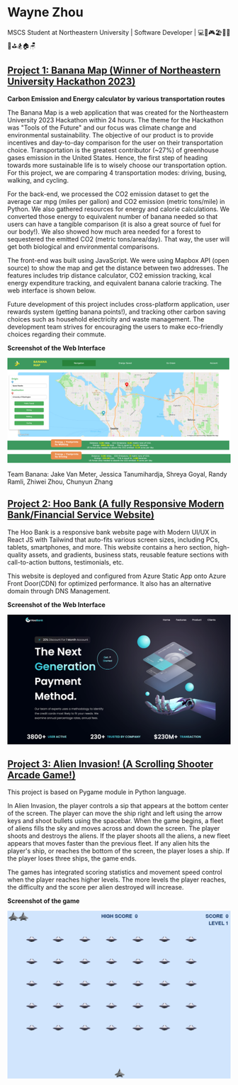# Wayne Zhou

MSCS Student at Northeastern University | Software Developer | 💻🏀🎮🏖📖🌲🥤⛳️🏂🏠🪑

## [Project 1: Banana Map (Winner of Northeastern University Hackathon 2023)](https://github.com/jwke21/team_banana_hackathon) 

**Carbon Emission and Energy calculator by various transportation routes**

The Banana Map is a web application that was created for the Northeastern University 2023 Hackathon within 24 hours. The theme for the Hackathon was "Tools of the Future" and our focus was climate change and environmental sustainability. The objective of our product is to provide incentives and day-to-day comparison for the user on their transportation choice. Transportation is the greatest contributor (~27%) of greenhouse gases emission in the United States. Hence, the first step of heading towards more sustainable life is to wisely choose our transportation option. For this project, we are comparing 4 transportation modes: driving, busing, walking, and cycling. 

For the back-end, we processed the CO2 emission dataset to get the average car mpg (miles per gallon) and CO2 emission (metric tons/mile) in Python. We also gathered resources for energy and calorie calculations. We converted those energy to equivalent number of banana needed so that users can have a tangible comparison (it is also a great source of fuel for our body!). We also showed how much area needed for a forest to sequestered the emitted CO2 (metric tons/area/day). That way, the user will get both biological and environmental comparisons. 

The front-end was built using JavaScript. We were using Mapbox API (open source) to show the map and get the distance between two addresses. The features includes trip distance calculator, CO2 emission tracking, kcal energy expenditure tracking, and equivalent banana calorie tracking. The web interface is shown below. 

Future development of this project includes cross-platform application, user rewards system (getting banana points!), and tracking other carbon saving choices such as household electricity and waste management. The development team strives for encouraging the users to make eco-friendly choices regarding their commute.

**Screenshot of the Web Interface**

![](/img/banana_map_interface.png)

Team Banana: Jake Van Meter, Jessica Tanumihardja, Shreya Goyal, Randy Ramli, Zhiwei Zhou, Chunyun Zhang

## [Project 2: Hoo Bank (A fully Responsive Modern Bank/Financial Service Website)](https://github.com/zz39/bank_modern_app)

The Hoo Bank is a responsive bank website page with Modern UI/UX in React JS with Tailwind that auto-fits various screen sizes, including PCs, tablets, smartphones, and more. This website contains a hero section, high-quality assets, and gradients, business stats, reusable feature sections with call-to-action buttons, testimonials, etc.

This website is deployed and configured from Azure Static App onto Azure Front Door(CDN) for optimized performance. It also has an alternative domain through DNS Management. 

**Screenshot of the Web Interface**

![](/img/HooBank_interface.png)


## [Project 3: Alien Invasion! (A Scrolling Shooter Arcade Game!)](https://github.com/zz39/Pygame)

This project is based on Pygame module in Python language.

In Alien Invasion, the player controls a sip that appears at the bottom center of the screen. The player can move the ship right and left using the arrow keys and shoot bullets using the spacebar. When the game begins, a fleet of aliens fills the sky and moves across and down the screen. The player shoots and destroys the aliens. If the player shoots all the aliens, a new fleet appears that moves faster than the previous fleet. If any alien hits the player's ship, or reaches the bottom of the screen, the player loses a ship. If the player loses three ships, the game ends.

The games has integrated scoring statistics and movement speed control when the player reaches higher levels. The more levels the player reaches, the difficulty and the score per alien destroyed will increase.

**Screenshot of the game**

![](/img/alien_invasion_interface.png)




